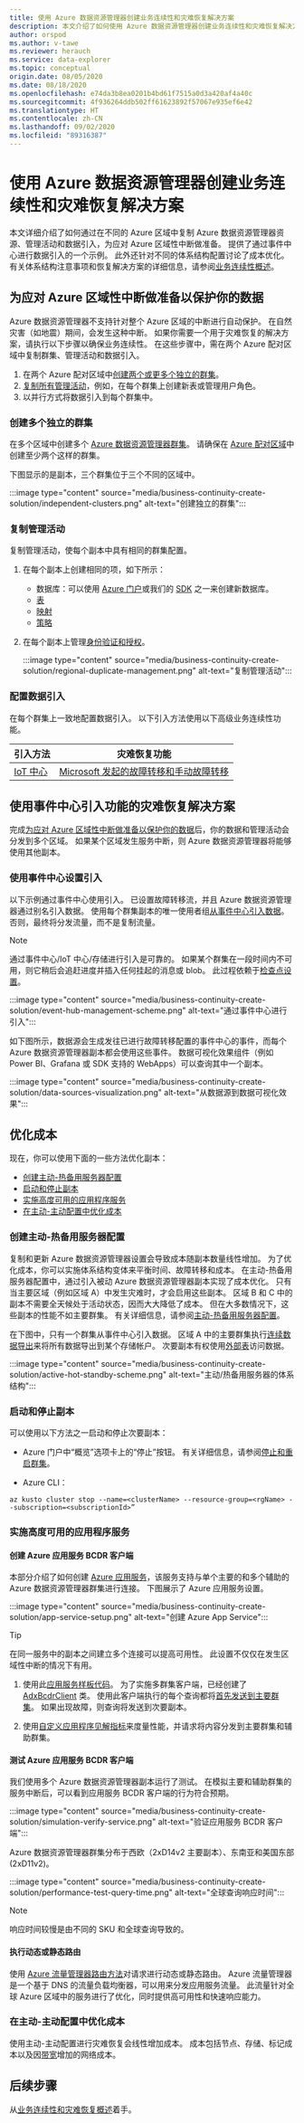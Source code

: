 ```yaml
---
title: 使用 Azure 数据资源管理器创建业务连续性和灾难恢复解决方案
description: 本文介绍了如何使用 Azure 数据资源管理器创建业务连续性和灾难恢复解决方案
author: orspod
ms.author: v-tawe
ms.reviewer: herauch
ms.service: data-explorer
ms.topic: conceptual
origin.date: 08/05/2020
ms.date: 08/18/2020
ms.openlocfilehash: e74da3b8ea0201b4bd61f7515a0d3a420af4a40c
ms.sourcegitcommit: 4f936264ddb502ff61623892f57067e935ef6e42
ms.translationtype: HT
ms.contentlocale: zh-CN
ms.lasthandoff: 09/02/2020
ms.locfileid: "89316387"
---
```

# <a name="create-business-continuity-and-disaster-recovery-solutions-with-azure-data-explorer"></a>使用 Azure 数据资源管理器创建业务连续性和灾难恢复解决方案

本文详细介绍了如何通过在不同的 Azure 区域中复制 Azure 数据资源管理器资源、管理活动和数据引入，为应对 Azure 区域性中断做准备。 提供了通过事件中心进行数据引入的一个示例。 此外还针对不同的体系结构配置讨论了成本优化。 有关体系结构注意事项和恢复解决方案的详细信息，请参阅[业务连续性概述](business-continuity-overview.md)。

## <a name="prepare-for-azure-regional-outage-to-protect-your-data"></a>为应对 Azure 区域性中断做准备以保护你的数据

Azure 数据资源管理器不支持针对整个 Azure 区域的中断进行自动保护。 在自然灾害（如地震）期间，会发生这种中断。 如果你需要一个用于灾难恢复的解决方案，请执行以下步骤以确保业务连续性。 在这些步骤中，需在两个 Azure 配对区域中复制群集、管理活动和数据引入。

1. 在两个 Azure 配对区域中[创建两个或更多个独立的群集](#create-multiple-independent-clusters)。
1. [复制所有管理活动](#replicate-management-activities)，例如，在每个群集上创建新表或管理用户角色。
1. 以并行方式将数据引入到每个群集中。

### <a name="create-multiple-independent-clusters"></a>创建多个独立的群集

在多个区域中创建多个 [Azure 数据资源管理器群集](create-cluster-database-portal.md)。
请确保在 [Azure 配对区域](/best-practices-availability-paired-regions)中创建至少两个这样的群集。

下图显示的是副本，三个群集位于三个不同的区域中。 

:::image type="content" source="media/business-continuity-create-solution/independent-clusters.png" alt-text="创建独立的群集":::

### <a name="replicate-management-activities"></a>复制管理活动

复制管理活动，使每个副本中具有相同的群集配置。

1. 在每个副本上创建相同的项，如下所示： 
    * 数据库：可以使用 [Azure 门户](create-cluster-database-portal.md#create-a-database)或我们的 [SDK](https://github.com/Azure/azure-sdk-for-net/tree/master/sdk/kusto/Microsoft.Azure.Management.Kusto) 之一来创建新数据库。
    * [表](kusto/management/create-table-command.md)
    * [映射](kusto/management/create-ingestion-mapping-command.md)
    * [策略](kusto/management/policies.md)

1. 在每个副本上管理[身份验证和授权](kusto/management/security-roles.md)。

    :::image type="content" source="media/business-continuity-create-solution/regional-duplicate-management.png" alt-text="复制管理活动":::    

### <a name="configure-data-ingestion"></a>配置数据引入

在每个群集上一致地配置数据引入。 以下引入方法使用以下高级业务连续性功能。

|引入方法  |灾难恢复功能  |
|---------|---------|
|[IoT 中心](/iot-hub/iot-hub-ha-dr#cross-region-dr)  |[Microsoft 发起的故障转移和手动故障转移](/iot-hub/iot-hub-ha-dr#cross-region-dr) |

<!-- |[Event Hub](ingest-data-event-hub.md) | Metadata disaster recovery using [primary and secondary disaster recovery namespaces](/event-hubs/event-hubs-geo-dr)     | -->

<!-- |[Ingest from storage using Event Grid subscription](ingest-data-event-grid.md) |  Implement a [geo-disaster recovery](/event-hubs/event-hubs-geo-dr) for the blob-created messages that are sent to Event Hub and the [disaster recovery and account failover strategy](/storage/common/storage-disaster-recovery-guidance)       | -->

## <a name="disaster-recovery-solution-using-event-hub-ingestion"></a>使用事件中心引入功能的灾难恢复解决方案

完成[为应对 Azure 区域性中断做准备以保护你的数据](#prepare-for-azure-regional-outage-to-protect-your-data)后，你的数据和管理活动会分发到多个区域。 如果某个区域发生服务中断，则 Azure 数据资源管理器将能够使用其他副本。 

### <a name="set-up-ingestion-using-event-hub"></a>使用事件中心设置引入

以下示例通过事件中心使用引入。 已设置故障转移流，并且 Azure 数据资源管理器通过别名引入数据。 使用每个群集副本的唯一使用者组[从事件中心引入数据](ingest-data-event-hub.md)。 否则，最终将分发流量，而不是复制流量。

> [!NOTE] 
> 通过事件中心/IoT 中心/存储进行引入是可靠的。 如果某个群集在一段时间内不可用，则它稍后会追赶进度并插入任何挂起的消息或 blob。 此过程依赖于[检查点设置](/event-hubs/event-hubs-features#checkpointing)。

:::image type="content" source="media/business-continuity-create-solution/event-hub-management-scheme.png" alt-text="通过事件中心进行引入":::

如下图所示，数据源会生成发往已进行故障转移配置的事件中心的事件，而每个 Azure 数据资源管理器副本都会使用这些事件。 数据可视化效果组件（例如 Power BI、Grafana 或 SDK 支持的 WebApps）可以查询其中一个副本。

:::image type="content" source="media/business-continuity-create-solution/data-sources-visualization.png" alt-text="从数据源到数据可视化效果":::

## <a name="optimize-costs"></a>优化成本

现在，你可以使用下面的一些方法优化副本：

* [创建主动-热备用服务器配置](#create-an-active-hot-standby-configuration)
* [启动和停止副本](#start-and-stop-the-replicas)
* [实施高度可用的应用程序服务](#implement-a-highly-available-application-service)
* [在主动-主动配置中优化成本](#optimize-cost-in-an-active-active-configuration)

### <a name="create-an-active-hot-standby-configuration"></a>创建主动-热备用服务器配置

复制和更新 Azure 数据资源管理器设置会导致成本随副本数量线性增加。 为了优化成本，你可以实施体系结构变体来平衡时间、故障转移和成本。
在主动-热备用服务器配置中，通过引入被动 Azure 数据资源管理器副本实现了成本优化。 只有当主要区域（例如区域 A）中发生灾难时，才会启用这些副本。 区域 B 和 C 中的副本不需要全天候处于活动状态，因而大大降低了成本。 但在大多数情况下，这些副本的性能不如主要群集。 有关详细信息，请参阅[主动-热备用服务器配置](business-continuity-overview.md#active-hot-standby-configuration)。

在下图中，只有一个群集从事件中心引入数据。 区域 A 中的主要群集执行[连续数据导出](kusto/management/data-export/continuous-data-export.md)来将所有数据导出到某个存储帐户。 次要副本有权使用[外部表](kusto/query/schema-entities/externaltables.md)访问数据。

:::image type="content" source="media/business-continuity-create-solution/active-hot-standby-scheme.png" alt-text="主动/热备用服务器的体系结构":::

### <a name="start-and-stop-the-replicas"></a>启动和停止副本 

可以使用以下方法之一启动和停止次要副本：

<!-- * [Azure Data Explorer connector to Power Automate (Preview)](flow.md) -->

* Azure 门户中“概览”选项卡上的“停止”按钮。 有关详细信息，请参阅[停止和重启群集](create-cluster-database-portal.md#stop-and-restart-the-cluster)。

* Azure CLI： 

```kusto
az kusto cluster stop --name=<clusterName> --resource-group=<rgName> --subscription=<subscriptionId>” 
```

### <a name="implement-a-highly-available-application-service"></a>实施高度可用的应用程序服务

#### <a name="create-the-azure-app-service-bcdr-client"></a>创建 Azure 应用服务 BCDR 客户端

本部分介绍了如何创建 [Azure 应用服务](https://azure.microsoft.com/services/app-service/)，该服务支持与单个主要的和多个辅助的 Azure 数据资源管理器群集进行连接。 下图展示了 Azure 应用服务设置。

:::image type="content" source="media/business-continuity-create-solution/app-service-setup.png" alt-text="创建 Azure App Service":::

> [!TIP]
> 在同一服务中的副本之间建立多个连接可以提高可用性。 此设置不仅仅在发生区域性中断的情况下有用。  

1. 使用此[应用服务样板代码](https://github.com/Azure/azure-kusto-bcdr-boilerplate)。 为了实施多群集客户端，已经创建了 [AdxBcdrClient](https://github.com/Azure/azure-kusto-bcdr-boilerplate/blob/master/webapp/ADX/AdxBcdrClient.cs) 类。 使用此客户端执行的每个查询都将[首先发送到主要群集](https://github.com/Azure/azure-kusto-bcdr-boilerplate/blob/26f8c092982cb8a3757761217627c0e94928ee07/webapp/ADX/AdxBcdrClient.cs#L69)。 如果出现故障，则查询将发送到次要副本。

1. 使用[自定义应用程序见解指标](/azure-monitor/app/api-custom-events-metrics)来度量性能，并请求将内容分发到主要群集和辅助群集。 

#### <a name="test-the-azure-app-service-bcdr-client"></a>测试 Azure 应用服务 BCDR 客户端

我们使用多个 Azure 数据资源管理器副本运行了测试。 在模拟主要和辅助群集的服务中断后，可以看到应用服务 BCDR 客户端的行为符合预期。

:::image type="content" source="media/business-continuity-create-solution/simulation-verify-service.png" alt-text="验证应用服务 BCDR 客户端":::

Azure 数据资源管理器群集分布于西欧（2xD14v2 主要副本）、东南亚和美国东部 (2xD11v2)。 

:::image type="content" source="media/business-continuity-create-solution/performance-test-query-time.png" alt-text="全球查询响应时间":::

> [!NOTE]
> 响应时间较慢是由不同的 SKU 和全球查询导致的。

#### <a name="perform-dynamic-or-static-routing"></a>执行动态或静态路由

使用 [Azure 流量管理器路由方法](/traffic-manager/traffic-manager-routing-methods)对请求进行动态或静态路由。  Azure 流量管理器是一个基于 DNS 的流量负载均衡器，可以用来分发应用服务流量。 此流量针对全球 Azure 区域中的服务进行了优化，同时提供高可用性和快速响应能力。 

<!-- You can also use [Azure Front Door based routing](/frontdoor/front-door-routing-methods). For comparison of these two methods, see [Load-balancing with Azure’s application delivery suite](/frontdoor/front-door-lb-with-azure-app-delivery-suite). -->

### <a name="optimize-cost-in-an-active-active-configuration"></a>在主动-主动配置中优化成本

使用主动-主动配置进行灾难恢复会线性增加成本。 成本包括节点、存储、标记成本以及因[带宽](https://www.azure.cn/pricing/details/bandwidth/)增加的网络成本。

<!-- #### Use optimized autoscale to optimize costs

Use the [optimized autoscale](manage-cluster-horizontal-scaling.md#optimized-autoscale) feature to configure horizontal scaling for the secondary clusters. They should be dimensioned so they can handle the ingestion load. Once the primary cluster isn't reachable, the secondary clusters will get more traffic and scale according to the configuration. 

Using optimized autoscale in this example saved roughly 50% of the cost in comparison to having the same horizontal and vertical scale on all replicas. -->

## <a name="next-steps"></a>后续步骤

从[业务连续性和灾难恢复概述](business-continuity-overview.md)着手。
